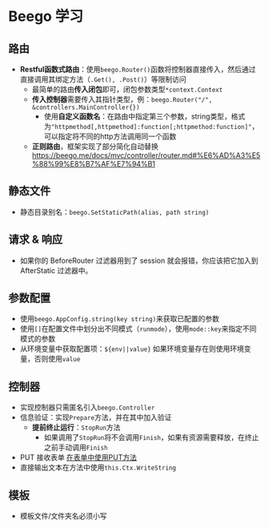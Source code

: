 # Beego 学习

## 路由

- **Restful函数式路由**：使用`beego.Router()`函数将控制器直接传入，然后通过直接调用其绑定方法（`.Get(), .Post()`）等限制访问
  - 最简单的路由**传入闭包**即可，闭包参数类型`*context.Context`
  - **传入控制器**需要传入其指针类型，例：`beego.Router("/", &controllers.MainController{})`
    - 使用**自定义函数名**：在路由中指定第三个参数，string类型，格式为`"httpmethod[,httpmethod]:function[;httpmethod:function]"`，可以指定将不同的http方法调用同一个函数
  - **正则路由**，框架实现了部分简化自动替换 https://beego.me/docs/mvc/controller/router.md#%E6%AD%A3%E5%88%99%E8%B7%AF%E7%94%B1

## 静态文件

- 静态目录别名：`beego.SetStaticPath(alias, path string)`

## 请求 & 响应

- 如果你的 BeforeRouter 过滤器用到了 session 就会报错，你应该把它加入到 AfterStatic 过滤器中。

## 参数配置

- 使用`beego.AppConfig.string(key string)`来获取已配置的参数
- 使用`[]`在配置文件中划分出不同模式（`runmode`），使用`mode::key`来指定不同模式的参数
- 从环境变量中获取配置项：`${env||value}` 如果环境变量存在则使用环境变量，否则使用`value`

## 控制器

- 实现控制器只需匿名引入`beego.Controller`
- 信息验证：实现`Prepare`方法，并在其中加入验证
  - **提前终止运行**：`StopRun`方法
    - 如果调用了`StopRun`将不会调用`Finish`，如果有资源需要释放，在终止之前手动调用`Finish`
- PUT 接收表单 [在表单中使用PUT方法](https://beego.me/docs/mvc/controller/controller.md#%E5%9C%A8%E8%A1%A8%E5%8D%95%E4%B8%AD%E4%BD%BF%E7%94%A8-put-%E6%96%B9%E6%B3%95)
- 直接输出文本在方法中使用`this.Ctx.WriteString`

## 模板

- 模板文件/文件夹名必须小写